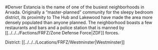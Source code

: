 #Denver 
Estancia is the name of one of the busiest neighborhoods in Arvada. Originally a “master-planned” community for the sleepy bedroom district, its proximity to The Hub and Lakewood have made the area more densely populated than anyone planned. The neighborhood boasts a few restaurants and bars and a police station that is manned by [[../../../Factions/FRFZ/Zone Defense Force|ZDF]] forces.

District: [[../../../Locations/FRFZ/Westminster|Westminster]]
